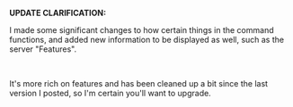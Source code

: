 <b>UPDATE CLARIFICATION:</b><br>
 <p> I made some significant changes to how certain things in the command functions, and added new information to be displayed as well, such as the server "Features".</p><br>
  <p> It's more rich on features and has been cleaned up a bit since the last version I posted, so I'm certain you'll want to upgrade. </p>
